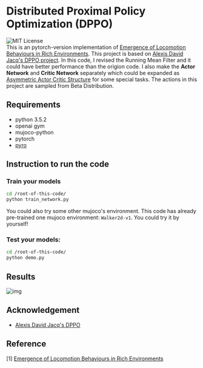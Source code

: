 # Distributed Proximal Policy Optimization (DPPO)
![MIT License](https://img.shields.io/badge/license-MIT-blue.svg)  
This is an pytorch-version implementation of [Emergence of Locomotion Behaviours in Rich Environments](https://arxiv.org/abs/1707.02286). This project is based on [Alexis David Jacq's DPPO project](https://github.com/alexis-jacq/Pytorch-DPPO). In this code, I revised the Running Mean Filter and it could have better performance than the origion code. I also make the **Actor Network** and **Critic Network** separately which could be expanded as [Asymmetric Actor Critic Structure]() for some special tasks. The actions in this project are sampled from Beta Distribution.

## Requirements

- python 3.5.2
- openai gym
- mujoco-python
- pytorch
- [pyro](http://pyro.ai/)

## Instruction to run the code
### Train your models
```bash
cd /root-of-this-code/
python train_network.py

```
You could also try some other mujoco's environment. This code has already pre-trained one mujoco environment: `Walker2d-v1`. You could try it by yourself!

### Test your models:
```bash
cd /root-of-this-code/
python demo.py

```
## Results
![img](https://github.com/TianhongDai/Distributed_PPO/blob/master/results/training_plot.png)

## Acknowledgement
- [Alexis David Jacq's DPPO](https://github.com/alexis-jacq/Pytorch-DPPO)

## Reference
[1] [Emergence of Locomotion Behaviours in Rich Environments](https://arxiv.org/abs/1707.02286) 





